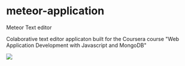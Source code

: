 # meteor-application
Meteor Text editor

Colaborative text editor applicaton built for the Coursera course
"Web Application Development with Javascript and MongoDB"

<img src="http://i.imgur.com/Hf1R37d.png?1">
